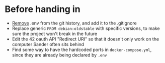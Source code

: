 # Before handing in

- [Remove](https://stackoverflow.com/a/52643437/13279557) .env from the git history, and add it to the .gitignore
- Replace generic `FROM debian:oldstable` with specific versions, to make sure the project won't break in the future
- Edit the 42 oauth API "Redirect URI" so that it doesn't only work on the computer Sander often sits behind
- Find some way to have the hardcoded ports in `docker-compose.yml`, since they are already being declared by `.env`
